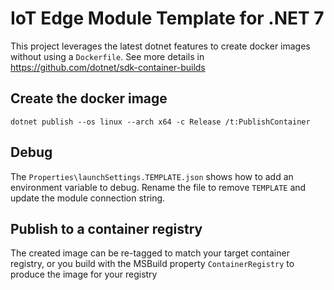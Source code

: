 # IoT Edge Module Template for .NET 7

This project leverages the latest dotnet features to create docker images without using a `Dockerfile`. See more details in https://github.com/dotnet/sdk-container-builds

## Create the docker image

```
dotnet publish --os linux --arch x64 -c Release /t:PublishContainer
```

## Debug

The `Properties\launchSettings.TEMPLATE.json` shows how to add an environment variable to debug. Rename the file to remove `TEMPLATE` and update the module connection string.

## Publish to a container registry

The created image can be re-tagged to match your target container registry, or you build with the MSBuild property `ContainerRegistry` to produce the image for your registry
